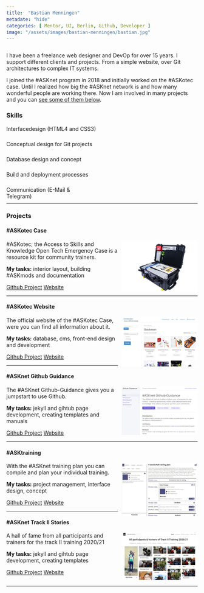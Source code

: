 ```yaml
---
title:  "Bastian Menningen"
metadate: "hide"
categories: [ Mentor, UI, Berlin, Github, Developer ]
image: "/assets/images/bastian-menningen/bastian.jpg"
---
```


<p style="text-align:center; font-size:2em;"><a href="https://github.com/bmen"><i class="fab fa-github"></i></a> <a href="https://bmen.cc"><i class="fas fa-home"></i></a> <a href="https://t.me/b_men"><i class="fab fa-telegram"></i></a></p>

I have been a freelance web designer and DevOp for over 15 years. I support different clients and projects. From a simple website, over Git architectures to complex IT systems.

I joined the #ASKnet program in 2018 and initially worked on the #ASKotec case. Until I realized how big the #ASKnet network is and how many wonderful people are working there. Now I am involved in many projects and you can [see some of them below](#projects). 

### Skills


<div class="progress" style="height: 30px; margin-bottom: 10px;">
  <div class="progress-bar bg-info" role="progressbar" style="width: 80%" aria-valuenow="25" aria-valuemin="0" aria-valuemax="100">Interfacedesign (HTML4 and CSS3)</div>
</div>
<div class="progress" style="height: 30px; margin-bottom: 10px;">
  <div class="progress-bar bg-success" role="progressbar" style="width: 90%" aria-valuenow="25" aria-valuemin="0" aria-valuemax="100">Conceptual design for Git projects</div>
</div>
<div class="progress" style="height: 30px; margin-bottom: 10px;">
  <div class="progress-bar bg-warning" role="progressbar" style="width: 60%" aria-valuenow="25" aria-valuemin="0" aria-valuemax="100">Database design and concept</div>
</div>
<div class="progress" style="height: 30px; margin-bottom: 10px;">
  <div class="progress-bar bg-danger" role="progressbar" style="width: 70%" aria-valuenow="25" aria-valuemin="0" aria-valuemax="100">Build and deployment processes</div>
</div>
<div class="progress" style="height: 30px;">
  <div class="progress-bar bg-success" role="progressbar" style="width: 40%" aria-valuenow="25" aria-valuemin="0" aria-valuemax="100">Communication (E-Mail & Telegram)</div>
</div>

---

### Projects


#### #ASKotec Case

<img style="float:right; width: 200px; margin-left:10px;" src="../assets/images/bastian-menningen/project-askotec-case.jpg" />
#ASKotec; the Access to Skills and Knowledge Open Tech Emergency Case is a resource kit for community trainers.

**My tasks:** interior layout, building #ASKmods and documentation

<a class="btn btn-primary btn-sm" href="https://github.com/opencultureagency/ASKotec" role="button"><i class="fab fa-github"></i> Github Project</a> <a class="btn btn-primary btn-sm" href="https://askotec.openculture.agency/" role="button"><i class="fas fa-home"></i> Website</a>

---

#### #ASKotec Website

<img style="float:right; width: 200px; margin-left:10px;" src="../assets/images/bastian-menningen/project-askotec-website.jpg" />

The official website of the #ASKotec Case, were you can find all information about it.

**My tasks:** database, cms, front-end design and development

<a class="btn btn-primary btn-sm" href="https://github.com/opencultureagency/ASKotec-Website" role="button"><i class="fab fa-github"></i> Github Project</a> <a class="btn btn-primary btn-sm" href="https://askotec.openculture.agency/" role="button"><i class="fas fa-home"></i> Website</a>

---

#### #ASKnet Github Guidance

<img style="float:right; width: 200px; margin-left:10px;" src="../assets/images/bastian-menningen/project-github-guidance.jpg" />

The #ASKnet Github-Guidance gives you a jumpstart to use Github.

**My tasks:** jekyll and gihtub page development, creating templates and manuals

<a class="btn btn-primary btn-sm" href="https://github.com/ASKnet-Open-Training/Github-Guidance" role="button"><i class="fab fa-github"></i> Github Project</a> <a class="btn btn-primary btn-sm" href="https://asknet-open-training.github.io/Github-Guidance" role="button"><i class="fas fa-home"></i> Website</a>

---

#### #ASKtraining

<img style="float:right; width: 200px; margin-left:10px;" src="../assets/images/bastian-menningen/project-training-plan.jpg" />

With the #ASKnet training plan you can compile and plan your individual training.

**My tasks:** project management, interface design, concept

<a class="btn btn-primary btn-sm" href="https://github.com/ASKtraining/Training" role="button"><i class="fab fa-github"></i> Github Project</a> <a class="btn btn-primary btn-sm" href="https://asktraining.github.io/Training/" role="button"><i class="fas fa-home"></i> Website</a>

---

#### #ASKnet Track II Stories

<img style="float:right; width: 200px; margin-left:10px;" src="../assets/images/bastian-menningen/project-trackII-stories.jpg" />

A hall of fame from all participants and trainers for the track II training 2020/21

**My tasks:** jekyll and gihtub page development, creating templates

<a class="btn btn-primary btn-sm" href="https://github.com/ASKnet-Open-Training/ASKnet-Track-II-participants-stories-Community-Empowerment-2020-2021" role="button"><i class="fab fa-github"></i> Github Project</a> <a class="btn btn-primary btn-sm" href="https://asknet-open-training.github.io/ASKnet-Track-II-participants-stories-Community-Empowerment-2020-2021/" role="button"><i class="fas fa-home"></i> Website</a>

<div style="clear:both;"></div>

---
